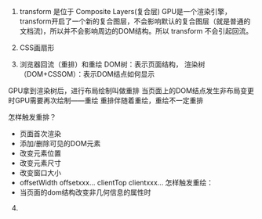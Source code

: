 1. transform 是位于 Composite Layers(复合层)
    GPU是一个渲染引擎，transform开启了一个新的复合图层，不会影响默认的复合图层（就是普通的文档流)，所以并不会影响周边的DOM结构。所以 transform 不会引起回流。

2. CSS画扇形

3. 浏览器回流（重排）和重绘
DOM树：表示页面结构，
渲染树（DOM+CSSOM）：表示DOM结点如何显示

GPU拿到渲染树后，进行布局绘制叫做重排
当页面上的DOM结点发生非布局变更时GPU需要再次绘制——重绘
重排伴随着重绘，重绘不一定重排

怎样触发重排？
   - 页面首次渲染
   - 添加/删除可见的DOM元素
   - 改变元素位置
   - 改变元素尺寸
   - 改变窗口大小
   - offsetWidth offsetxxx... clientTop clientxxx...
怎样触发重绘：
   - 当页面的dom结构改变非几何信息的属性时

4. 
